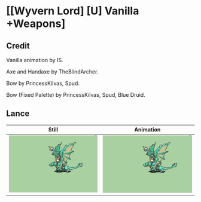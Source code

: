 # [\[Wyvern Lord\] \[U\] Vanilla +Weapons]

## Credit

Vanilla animation by IS.

Axe and Handaxe by TheBlindArcher.

Bow by PrincessKilvas, Spud.

Bow (Fixed Palette) by PrincessKilvas, Spud, Blue Druid.


	
## Lance

| Still | Animation |
| :---: | :-------: |
| ![Lance still](./Lance_000.png) | ![Lance animation](./Lance.gif) |
